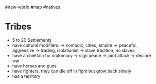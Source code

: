 #new-world #map #natives
# Tribes
- 5 to 20 Settlements
- have cultural modifiers:
 -> nomadic, cities, empire
 -> peaceful, aggressive
 -> trading, isolationist
 -> slave tradition, no slaves
- have a chieftain for diplomacy
 -> sign peace
 -> joint attack
 -> declare war
- have horses and guns
- have fighters, they can die off in fight but grow back slowly
- has a territory
